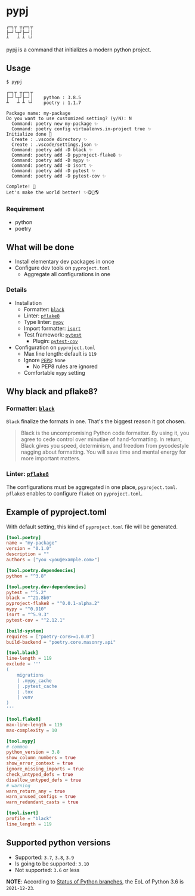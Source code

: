 # pypj

```txt
┌─┐┬ ┬┌─┐┬
├─┘└┬┘├─┘│
┴   ┴ ┴ └┘
```

pypj is a command that initializes a modern python project.

## Usage

```
$ pypj

┌─┐┬ ┬┌─┐┬
├─┘└┬┘├─┘│    python : 3.8.5
┴   ┴ ┴ └┘    poetry : 1.1.7

Package name: my-package
Do you want to use customized setting? (y/N): N
  Command: poetry new my-package ✨
  Command: poetry config virtualenvs.in-project true ✨
Initialize done 🚀
  Create : .vscode directory ✨
  Create : .vscode/settings.json ✨
  Command: poetry add -D black ✨
  Command: poetry add -D pyproject-flake8 ✨
  Command: poetry add -D mypy ✨
  Command: poetry add -D isort ✨
  Command: poetry add -D pytest ✨
  Command: poetry add -D pytest-cov ✨

Complete! 🚀
Let's make the world better! ✨😋🐍🌎
```

### Requirement

- python
- poetry

## What will be done

- Install elementary dev packages in once
- Configure dev tools on `pyproject.toml`
  - Aggregate all configurations in one

### Details

- Installation
  - Formatter: [`black`](https://github.com/psf/black)
  - Linter: [`pflake8`](https://github.com/csachs/pyproject-flake8)
  - Type linter: [`mypy`](https://github.com/python/mypy)
  - Import formatter: [`isort`](https://github.com/PyCQA/isort)
  - Test framework: [`pytest`](https://github.com/pytest-dev/pytest)
    - Plugin: [`pytest-cov`](https://github.com/pytest-dev/pytest-cov)
- Configuration on `pyproject.toml`
  - Max line length: default is `119`
  - Ignore [`PEP8`](https://pep8.org/): `None`
    - No PEP8 rules are ignored
  - Comfortable `mypy` setting

## Why black and pflake8?

### Formatter: [`black`](https://github.com/psf/black)

`Black` finalize the formats in one. That's the biggest reason it got chosen.

> Black is the uncompromising Python code formatter. By using it, you agree to cede control over minutiae of hand-formatting. In return, Black gives you speed, determinism, and freedom from pycodestyle nagging about formatting. You will save time and mental energy for more important matters.

### Linter: [`pflake8`](https://github.com/csachs/pyproject-flake8)

The configurations must be aggregated in one place, `pyproject.toml`. `pflake8` enables to configure `flake8` on `pyproject.toml`.

## Example of pyproject.toml

With default setting, this kind of `pyproject.toml` file will be generated.

```toml
[tool.poetry]
name = "my-package"
version = "0.1.0"
description = ""
authors = ["you <you@example.com>"]

[tool.poetry.dependencies]
python = "^3.8"

[tool.poetry.dev-dependencies]
pytest = "^5.2"
black = "^21.8b0"
pyproject-flake8 = "^0.0.1-alpha.2"
mypy = "^0.910"
isort = "^5.9.3"
pytest-cov = "^2.12.1"

[build-system]
requires = ["poetry-core>=1.0.0"]
build-backend = "poetry.core.masonry.api"

[tool.black]
line-length = 119
exclude = '''
(
    migrations
    | .mypy_cache
    | .pytest_cache
    | .tox
    | venv
)
'''

[tool.flake8]
max-line-length = 119
max-complexity = 10

[tool.mypy]
# common
python_version = 3.8
show_column_numbers = true
show_error_context = true
ignore_missing_imports = true
check_untyped_defs = true
disallow_untyped_defs = true
# warning
warn_return_any = true
warn_unused_configs = true
warn_redundant_casts = true

[tool.isort]
profile = "black"
line_length = 119
```

## Supported python versions

- Supported: `3.7`, `3.8`, `3.9`
- Is going to be supported: `3.10`
- Not supported: `3.6` or less

**NOTE**: According to [Status of Python branches](https://devguide.python.org/#status-of-python-branches), the EoL of Python 3.6 is `2021-12-23`.
